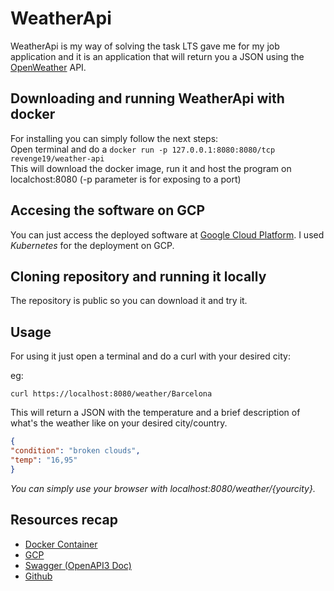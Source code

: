 # WeatherApi

WeatherApi is my way of solving the task LTS gave me for my job application and it is an application that will return you a JSON using the [OpenWeather](https://openweathermap.org/) API.

## Downloading and running WeatherApi with docker

For installing you can simply follow the next steps:  
Open terminal and do a `docker run -p 127.0.0.1:8080:8080/tcp revenge19/weather-api`  
This will download the docker image, run it and host the program on localchost:8080 (-p parameter is for exposing to a port)

## Accesing the software on GCP
You can just access the deployed software at [Google Cloud Platform](http://35.226.196.105:8080/weather/barcelona).
I used *Kubernetes* for the deployment on GCP.

## Cloning repository and running it locally
The repository is public so you can download it and try it.

## Usage
For using it just open a terminal and do a curl with your desired city:

eg:
```shell script
curl https://localhost:8080/weather/Barcelona
```
This will return a JSON with the temperature and a brief description of what's the weather like on your desired city/country.  
```json
{
"condition": "broken clouds",
"temp": "16,95"
}
```
*You can simply use your browser with localhost:8080/weather/{yourcity}.*

## Resources recap

- [Docker Container](https://hub.docker.com/repository/docker/revenge19/weather-api)
- [GCP](http://35.226.196.105:8080/weather/barcelona)
- [Swagger (OpenAPI3 Doc)](https://app.swaggerhub.com/apis/reVenge19/WeatherApi/0.1)
- [Github](https://github.com/reVenge19/weatherapi)
